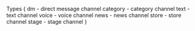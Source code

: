 Types {
    dm - direct message channel
    category - category channel
    text - text channel
    voice - voice channel
    news - news channel
    store - store channel
    stage - stage channel 
}
